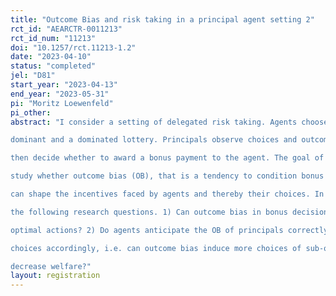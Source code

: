 ```yaml
---
title: "Outcome Bias and risk taking in a principal agent setting 2"
rct_id: "AEARCTR-0011213"
rct_id_num: "11213"
doi: "10.1257/rct.11213-1.2"
date: "2023-04-10"
status: "completed"
jel: "D81"
start_year: "2023-04-13"
end_year: "2023-05-31"
pi: "Moritz Loewenfeld"
pi_other:
abstract: "I consider a setting of delegated risk taking. Agents choose between a first-order stochastically
dominant and a dominated lottery. Principals observe choices and outcomes of both lotteries and
then decide whether to award a bonus payment to the agent. The goal of this experiment is to
study whether outcome bias (OB), that is a tendency to condition bonus payments on outcomes,
can shape the incentives faced by agents and thereby their choices. In particular, I seek to address
the following research questions. 1) Can outcome bias in bonus decisions eliminate incentives to
optimal actions? 2) Do agents anticipate the OB of principals correctly and 3) do they adjust their
choices accordingly, i.e. can outcome bias induce more choices of sub-optimal actions, and thus
decrease welfare?"
layout: registration
---
```


